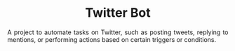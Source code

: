 <h1 align='center'> Twitter Bot </h1>

<p align='justify'> A project to automate tasks on Twitter, such as posting tweets, replying to mentions, or performing actions based on certain triggers or conditions. </p>
